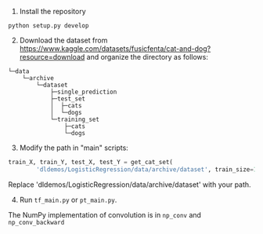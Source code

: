 1. Install the repository

```shell
python setup.py develop
```

2. Download the dataset from https://www.kaggle.com/datasets/fusicfenta/cat-and-dog?resource=download and organize the directory as follows:

```plain text
└─data
    └─archive
        └─dataset
            ├─single_prediction
            ├─test_set
            │  ├─cats
            │  └─dogs
            └─training_set
                ├─cats
                └─dogs
```

3. Modify the path in "main" scripts:

```Python
train_X, train_Y, test_X, test_Y = get_cat_set(
        'dldemos/LogisticRegression/data/archive/dataset', train_size=1500)
```

Replace 'dldemos/LogisticRegression/data/archive/dataset' with your path.

4. Run `tf_main.py` or `pt_main.py`.

The NumPy implementation of convolution is in `np_conv` and `np_conv_backward`
